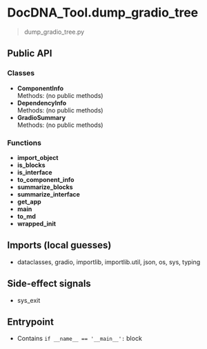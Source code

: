# DocDNA_Tool.dump_gradio_tree

> dump_gradio_tree.py

## Public API

### Classes
- **ComponentInfo**  
  Methods: (no public methods)
- **DependencyInfo**  
  Methods: (no public methods)
- **GradioSummary**  
  Methods: (no public methods)

### Functions
- **import_object**
- **is_blocks**
- **is_interface**
- **to_component_info**
- **summarize_blocks**
- **summarize_interface**
- **get_app**
- **main**
- **to_md**
- **wrapped_init**

## Imports (local guesses)
- dataclasses, gradio, importlib, importlib.util, json, os, sys, typing

## Side-effect signals
- sys_exit

## Entrypoint
- Contains `if __name__ == '__main__':` block